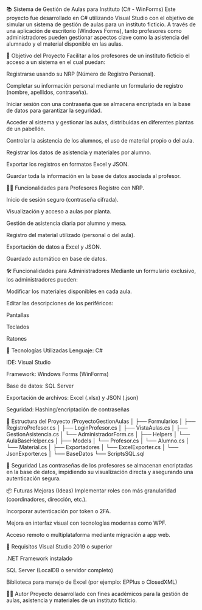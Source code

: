 📚 Sistema de Gestión de Aulas para Instituto (C# - WinForms)
Este proyecto fue desarrollado en C# utilizando Visual Studio con el objetivo de simular un sistema de gestión de aulas para un instituto ficticio. A través de una aplicación de escritorio (Windows Forms), tanto profesores como administradores pueden gestionar aspectos clave como la asistencia del alumnado y el material disponible en las aulas.

🎯 Objetivo del Proyecto
Facilitar a los profesores de un instituto ficticio el acceso a un sistema en el cual puedan:

Registrarse usando su NRP (Número de Registro Personal).

Completar su información personal mediante un formulario de registro (nombre, apellidos, contraseña).

Iniciar sesión con una contraseña que se almacena encriptada en la base de datos para garantizar la seguridad.

Acceder al sistema y gestionar las aulas, distribuidas en diferentes plantas de un pabellón.

Controlar la asistencia de los alumnos, el uso de material propio o del aula.

Registrar los datos de asistencia y materiales por alumno.

Exportar los registros en formatos Excel y JSON.

Guardar toda la información en la base de datos asociada al profesor.

👨‍🏫 Funcionalidades para Profesores
Registro con NRP.

Inicio de sesión seguro (contraseña cifrada).

Visualización y acceso a aulas por planta.

Gestión de asistencia diaria por alumno y mesa.

Registro del material utilizado (personal o del aula).

Exportación de datos a Excel y JSON.

Guardado automático en base de datos.

🛠️ Funcionalidades para Administradores
Mediante un formulario exclusivo, los administradores pueden:

Modificar los materiales disponibles en cada aula.

Editar las descripciones de los periféricos:

Pantallas

Teclados

Ratones

🧰 Tecnologías Utilizadas
Lenguaje: C#

IDE: Visual Studio

Framework: Windows Forms (WinForms)

Base de datos: SQL Server

Exportación de archivos: Excel (.xlsx) y JSON (.json)

Seguridad: Hashing/encriptación de contraseñas

📁 Estructura del Proyecto
/ProyectoGestionAulas
│
├── Formularios
│   ├── RegistroProfesor.cs
│   ├── LoginProfesor.cs
│   ├── VistaAulas.cs
│   ├── GestionAsistencia.cs
│   └── AdministradorForm.cs
│
├── Helpers
│   └── AulaBaseHelper.cs
│
├── Models
│   └── Profesor.cs
│   └── Alumno.cs
│   └── Material.cs
│
├── Exportadores
│   └── ExcelExporter.cs
│   └── JsonExporter.cs
│
└── BaseDatos
    └── ScriptsSQL.sql

🔐 Seguridad
Las contraseñas de los profesores se almacenan encriptadas en la base de datos, impidiendo su visualización directa y asegurando una autenticación segura.

📦 Futuras Mejoras (Ideas)
Implementar roles con más granularidad (coordinadores, dirección, etc.).

Incorporar autenticación por token o 2FA.

Mejora en interfaz visual con tecnologías modernas como WPF.

Acceso remoto o multiplataforma mediante migración a app web.

📌 Requisitos
Visual Studio 2019 o superior

.NET Framework instalado

SQL Server (LocalDB o servidor completo)

Biblioteca para manejo de Excel (por ejemplo: EPPlus o ClosedXML)

🧑‍💻 Autor
Proyecto desarrollado con fines académicos para la gestión de aulas, asistencia y materiales de un instituto ficticio.
